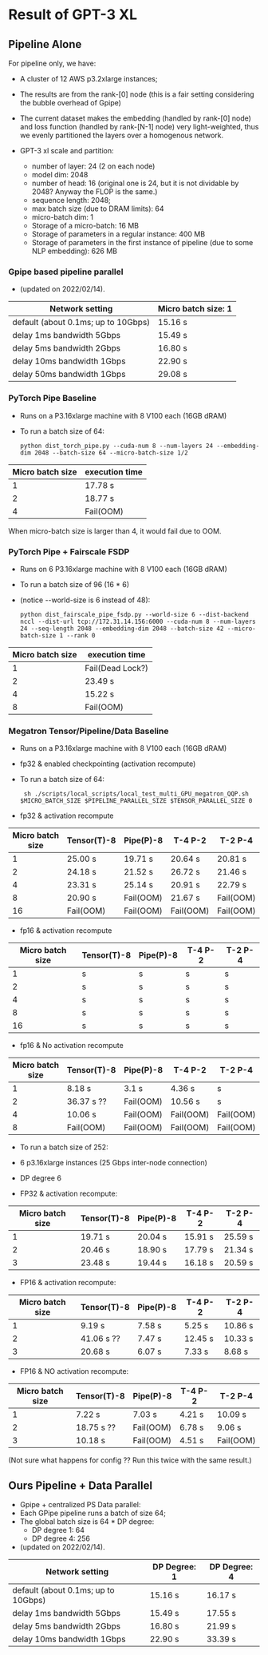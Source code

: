 # Result of GPT-3 XL  

## Pipeline Alone

For pipeline only, we have:

- A cluster of 12 AWS p3.2xlarge instances;

- The results are from the rank-[0] node (this is a fair setting considering the bubble overhead of Gpipe)

- The current dataset makes the embedding (handled by rank-[0] node) and loss function (handled by rank-[N-1] node) very light-weighted, thus we evenly partitioned the layers over a homogenous network.
   
- GPT-3 xl scale and partition:

  - number of layer: 24 (2 on each node) 
  - model dim: 2048
  - number of head: 16 (original one is 24, but it is not dividable by 2048? Anyway the FLOP is the same.)
  - sequence length: 2048;
  - max batch size (due to DRAM limits): 64
  - micro-batch dim: 1 
  - Storage of a micro-batch: 16 MB
  - Storage of parameters in a regular instance: 400 MB 
  - Storage of parameters in the first instance of pipeline (due to some NLP embedding): 626 MB
  
### Gpipe based pipeline parallel

- (updated on 2022/02/14).

| Network setting                     | Micro batch size: 1 | 
|-------------------------------------|---------------------|
| default (about 0.1ms; up to 10Gbps) | 15.16 s             |
| delay 1ms  bandwidth 5Gbps          | 15.49 s             | 
| delay 5ms  bandwidth 2Gbps          | 16.80 s             | 
| delay 10ms  bandwidth 1Gbps         | 22.90 s             |
| delay 50ms  bandwidth 1Gbps         | 29.08 s             | 


### PyTorch Pipe Baseline

- Runs on a P3.16xlarge machine with 8 V100 each (16GB dRAM)
- To run a batch size of 64:

      python dist_torch_pipe.py --cuda-num 8 --num-layers 24 --embedding-dim 2048 --batch-size 64 --micro-batch-size 1/2 

| Micro batch size | execution time |
|------------------|----------------|
| 1                | 17.78 s        |
| 2                | 18.77 s        |
| 4                | Fail(OOM)      |

When micro-batch size is larger than 4, it would fail due to OOM. 


### PyTorch Pipe + Fairscale FSDP

- Runs on 6 P3.16xlarge machine with 8 V100 each (16GB dRAM)
- To run a batch size of 96 (16 * 6)
- (notice --world-size is 6 instead of 48):
  
      python dist_fairscale_pipe_fsdp.py --world-size 6 --dist-backend nccl --dist-url tcp://172.31.14.156:6000 --cuda-num 8 --num-layers 24 --seq-length 2048 --embedding-dim 2048 --batch-size 42 --micro-batch-size 1 --rank 0
     
| Micro batch size | execution time   |
|------------------|------------------|
| 1                | Fail(Dead Lock?) |
| 2                | 23.49 s          |
| 4                | 15.22 s          |
| 8                | Fail(OOM)        |


### Megatron Tensor/Pipeline/Data Baseline

- Runs on a P3.16xlarge machine with 8 V100 each (16GB dRAM)
- fp32 & enabled checkpointing (activation recompute)
- To run a batch size of 64:
  
       sh ./scripts/local_scripts/local_test_multi_GPU_megatron_QQP.sh $MICRO_BATCH_SIZE $PIPELINE_PARALLEL_SIZE $TENSOR_PARALLEL_SIZE 0

- fp32 & activation recompute

| Micro batch size | Tensor(T)-8 | Pipe(P)-8  | T-4 P-2    | T-2 P-4    |
|------------------|-------------|------------|------------|------------|
| 1                | 25.00 s     | 19.71 s    | 20.64 s    | 20.81 s    |
| 2                | 24.18 s     | 21.52 s    | 26.72 s    | 21.46 s    |
| 4                | 23.31 s     | 25.14 s    | 20.91 s    | 22.79 s    | 
| 8                | 20.90 s     | Fail(OOM)  | 21.67 s    | Fail(OOM)  | 
| 16               | Fail(OOM)   | Fail(OOM)  | Fail(OOM)  | Fail(OOM)  |

- fp16 & activation recompute

| Micro batch size | Tensor(T)-8 | Pipe(P)-8 | T-4 P-2 | T-2 P-4 |
|------------------|-------------|-----------|---------|---------|
| 1                | s           | s         | s       | s       |
| 2                | s           | s         | s       | s       |
| 4                | s           | s         | s       | s       | 
| 8                | s           | s         | s       | s       | 
| 16               | s           | s         | s       | s       | 

- fp16 & No activation recompute

| Micro batch size | Tensor(T)-8 | Pipe(P)-8  | T-4 P-2       | T-2 P-4   |
|------------------|------------|------------|---------------|-----------|
| 1                | 8.18 s     | 3.1 s      | 4.36 s        | s         |
| 2                | 36.37 s ?? | Fail(OOM)  | 10.56 s       | s         |
| 4                | 10.06 s    | Fail(OOM)  | Fail(OOM)     | Fail(OOM) | 
| 8                | Fail(OOM)  | Fail(OOM)  | Fail(OOM)     | Fail(OOM) | 


- To run a batch size of 252:
- 6 p3.16xlarge instances (25 Gbps inter-node connection)
- DP degree 6

- FP32 & activation recompute:

| Micro batch size | Tensor(T)-8 | Pipe(P)-8 | T-4 P-2 | T-2 P-4 |
|------------------|-------------|-----------|---------|---------|
| 1                | 19.71 s     | 20.04 s   | 15.91 s | 25.59 s |
| 2                | 20.46 s     | 18.90 s   | 17.79 s | 21.34 s |
| 3                | 23.48 s     | 19.44 s   | 16.18 s | 20.59 s |

- FP16 & activation recompute:

| Micro batch size | Tensor(T)-8 | Pipe(P)-8 | T-4 P-2 | T-2 P-4 |
|------------------|-------------|-----------|---------|---------|
| 1                | 9.19 s      | 7.58 s    | 5.25 s  | 10.86 s |
| 2                | 41.06 s ??  | 7.47 s    | 12.45 s | 10.33 s |
| 3                | 20.68 s     | 6.07 s    | 7.33 s  | 8.68 s  |

- FP16 & NO activation recompute:

| Micro batch size | Tensor(T)-8 | Pipe(P)-8 | T-4 P-2 | T-2 P-4    |
|------------------|-------------|-----------|---------|------------|
| 1                | 7.22 s      | 7.03 s    | 4.21 s  | 10.09 s    |
| 2                | 18.75 s ??  | Fail(OOM) | 6.78 s  | 9.06 s     |
| 3                | 10.18 s     | Fail(OOM) | 4.51 s  | Fail(OOM)  |

(Not sure what happens for config ?? Run this twice with the same result.)


## Ours Pipeline + Data Parallel

- Gpipe + centralized PS Data parallel:
- Each GPipe pipeline runs a batch of size 64;
- The global batch size is 64 * DP degree:
  - DP degree 1: 64
  - DP degree 4: 256
- (updated on 2022/02/14).

| Network setting                     | DP Degree: 1 | DP Degree: 4 | 
|-------------------------------------|--------------|--------------|
| default (about 0.1ms; up to 10Gbps) | 15.16 s      | 16.17 s      |
| delay 1ms  bandwidth 5Gbps          | 15.49 s      | 17.55 s      |
| delay 5ms  bandwidth 2Gbps          | 16.80 s      | 21.99 s      |
| delay 10ms  bandwidth 1Gbps         | 22.90 s      | 33.39 s      |